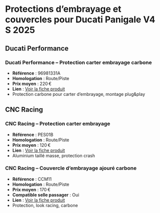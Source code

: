 
# Protections d’embrayage et couvercles pour Ducati Panigale V4 S 2025
## Ducati Performance
### Ducati Performance – Protection carter embrayage carbone
- **Référence** : 96981331A
- **Homologation** : Route/Piste
- **Prix moyen** : 220 €
- **Lien** : [Voir la fiche produit](https://shop.ducati.com/fr/fr/accessoires/96981331A)
- Protection carbone pour carter d’embrayage, montage plug\&play

## CNC Racing
### CNC Racing – Protection carter embrayage
- **Référence** : PES01B
- **Homologation** : Route/Piste
- **Prix moyen** : 120 €
- **Lien** : [Voir la fiche produit](https://www.cncracing.com/en/ducati/panigale-v4-s-2025)
- Aluminium taillé masse, protection crash

### CNC Racing – Couvercle d’embrayage ajouré carbone
- **Référence** : CCM11
- **Homologation** : Route/Piste
- **Prix moyen** : 170 €
- **Compatible selle passager** : Oui
- **Lien** : [Voir la fiche produit](https://www.cncracing.com/en/ducati/panigale-v4-s-2025)
- Protection, look racing, carbone
